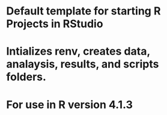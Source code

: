 # Default template for starting R Projects in RStudio
# Intializes renv, creates data, analaysis, results, and scripts folders.
# For use in R version 4.1.3
